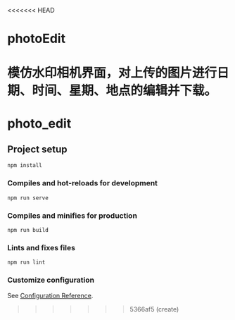 <<<<<<< HEAD
# photoEdit
模仿水印相机界面，对上传的图片进行日期、时间、星期、地点的编辑并下载。
=======
# photo_edit

## Project setup
```
npm install
```

### Compiles and hot-reloads for development
```
npm run serve
```

### Compiles and minifies for production
```
npm run build
```

### Lints and fixes files
```
npm run lint
```

### Customize configuration
See [Configuration Reference](https://cli.vuejs.org/config/).
>>>>>>> 5366af5 (create)
